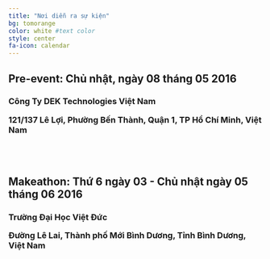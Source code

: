 ```yaml
---
title: "Nơi diễn ra sự kiện"
bg: tomorange 
color: white #text color
style: center
fa-icon: calendar 
---
```




<h2>Pre-event: Chủ nhật, ngày 08 tháng 05 2016</h2>

<h3>

<strong>

Công Ty DEK Technologies Việt Nam
</strong> <br/>

121/137 Lê Lợi, Phường Bến Thành, Quận 1, TP Hồ Chí Minh, Việt Nam

</h3>
<br/><br/>


<h2>Makeathon: Thứ 6 ngày 03 - Chủ nhật ngày 05 tháng 06 2016</h2>

<h3>

<strong>

Trường Đại Học Việt Đức
</strong> <br/>

Đường Lê Lai, Thành phố Mới Bình Dương, Tỉnh Bình Dương, Việt Nam

</h3>

